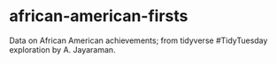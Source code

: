 # african-american-firsts
Data on African American achievements; from tidyverse #TidyTuesday exploration by A. Jayaraman.
